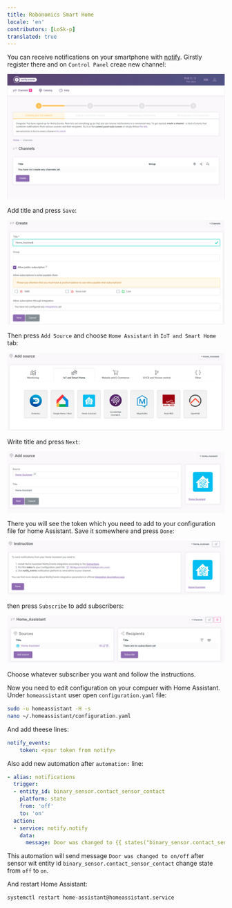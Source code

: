 ```yaml
---
title: Robonomics Smart Home
locale: 'en' 
contributors: [LoSk-p]
translated: true
---
```


You can receive notifications on your smartphone with [notify](https://notify.events/). Girstly register there and on `Control Panel` creae new channel:

![control_panel](./images/home-assistant/not_control_panel.png)

Add title and press `Save`:

![channel](./images/home-assistant/not_create_chanell.png)

Then press `Add Source` and choose `Home Assistant` in `IoT and Smart Home` tab:

![source](./images/home-assistant/not_add_source.png)

Write title and press `Next`:

![source_next](./images/home-assistant/not_add_source_next.png)

There you will see the token which you need to add to your configuration file for home Assistant. Save it somewhere and press `Done`:

![token](./images/home-assistant/not_token.png)

then press `Subscribe` to add subscribers:

![subscribe](./images/home-assistant/not_subscribe.png)

Choose whatever subscriber you want and follow the instructions.

Now you need to edit configuration on your compuer with Home Assistant. Under `homeassistant` user open `configuration.yaml` file:

```bash
sudo -u homeassistant -H -s
nano ~/.homeassistant/configuration.yaml
```

And add theese lines:

```yaml
notify_events:
    token: <your token from notify>
```
Also add new automation after `automation:` line:
```yaml
- alias: notifications
  trigger:
  - entity_id: binary_sensor.contact_sensor_contact
    platform: state
    from: 'off'
    to: 'on'
  action:
  - service: notify.notify
    data:
      message: Door was changed to {{ states("binary_sensor.contact_sensor_contact") }}
```
This automation will send message `Door was changed to on/off` after sensor wit entity id `binary_sensor.contact_sensor_contact` change state from `off` to `on`.

And restart Home Assistant:
```bash
systemctl restart home-assistant@homeassistant.service
```